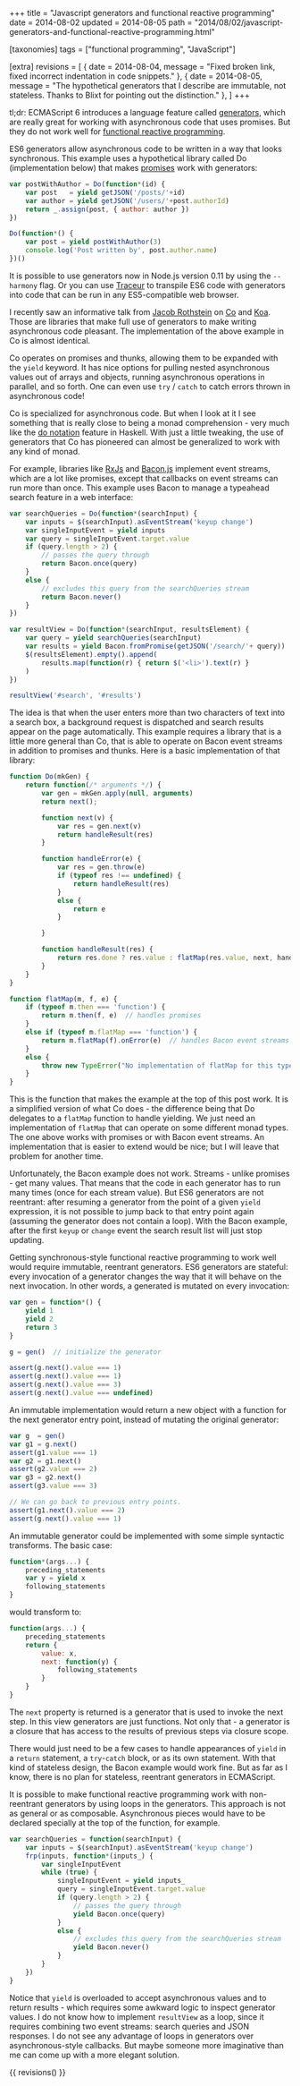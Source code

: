 +++
title = "Javascript generators and functional reactive programming"
date = 2014-08-02
updated = 2014-08-05
path = "2014/08/02/javascript-generators-and-functional-reactive-programming.html"

[taxonomies]
tags = ["functional programming", "JavaScript"]

[extra]
revisions = [
  { date = 2014-08-04, message = "Fixed broken link, fixed incorrect indentation in code snippets." },
  { date = 2014-08-05, message = "The hypothetical generators that I describe are immutable, not stateless. Thanks to Blixt for pointing out the distinction." },
]
+++

tl;dr: ECMAScript 6 introduces a language feature called [generators][], which
are really great for working with asynchronous code that uses promises.  But
they do not work well for [functional reactive programming][].

<!-- more -->

ES6 generators allow asynchronous code to be written in a way that looks
synchronous.  This example uses a hypothetical library called Do (implementation
below) that makes [promises][] work with generators:

```js
var postWithAuthor = Do(function*(id) {
    var post   = yield getJSON('/posts/'+id)
    var author = yield getJSON('/users/'+post.authorId)
    return _.assign(post, { author: author })
})

Do(function*() {
    var post = yield postWithAuthor(3)
    console.log('Post written by', post.author.name)
})()
```

It is possible to use generators now in Node.js version 0.11 by using the
`--harmony` flag.  Or you can use [Traceur][] to transpile ES6 code with
generators into code that can be run in any ES5-compatible web browser.

I recently saw an informative talk from [Jacob Rothstein][] on [Co][] and
[Koa][].  Those are libraries that make full use of generators to make writing
asynchronous code pleasant.  The implementation of the above example in Co is
almost identical.

Co operates on promises and thunks, allowing them to be expanded with
the `yield` keyword.  It has nice options for pulling nested
asynchronous values out of arrays and objects, running asynchronous
operations in parallel, and so forth.  One can even use `try` / `catch`
to catch errors thrown in asynchronous code!

Co is specialized for asynchronous code.  But when I look at it I see something
that is really close to being a monad comprehension - very much like the [do
notation][] feature in Haskell.  With just a little tweaking, the use of
generators that Co has pioneered can almost be generalized to work with any
kind of monad.

For example, libraries like [RxJs][] and [Bacon.js][] implement event streams,
which are a lot like promises, except that callbacks on event streams can run
more than once.  This example uses Bacon to manage a typeahead search feature in
a web interface:

```js
var searchQueries = Do(function*(searchInput) {
    var inputs = $(searchInput).asEventStream('keyup change')
    var singleInputEvent = yield inputs
    var query = singleInputEvent.target.value
    if (query.length > 2) {
        // passes the query through
        return Bacon.once(query)
    }
    else {
        // excludes this query from the searchQueries stream
        return Bacon.never()
    }
})

var resultView = Do(function*(searchInput, resultsElement) {
    var query = yield searchQueries(searchInput)
    var results = yield Bacon.fromPromise(getJSON('/search/'+ query))
    $(resultsElement).empty().append(
        results.map(function(r) { return $('<li>').text(r) }
    )
})

resultView('#search', '#results')
```

The idea is that when the user enters more than two characters of text into
a search box, a background request is dispatched and search results appear on
the page automatically.  This example requires a library that is a little more
general than Co, that is able to operate on Bacon event streams in addition to
promises and thunks.  Here is a basic implementation of that library:

```js
function Do(mkGen) {
    return function(/* arguments */) {
        var gen = mkGen.apply(null, arguments)
        return next();

        function next(v) {
            var res = gen.next(v)
            return handleResult(res)
        }

        function handleError(e) {
            var res = gen.throw(e)
            if (typeof res !== undefined) {
                return handleResult(res)
            }
            else {
                return e
            }

        }

        function handleResult(res) {
            return res.done ? res.value : flatMap(res.value, next, handleError)
        }
    }
}

function flatMap(m, f, e) {
    if (typeof m.then === 'function') {
        return m.then(f, e)  // handles promises
    }
    else if (typeof m.flatMap === 'function') {
        return m.flatMap(f).onError(e)  // handles Bacon event streams (or properties)
    }
    else {
        throw new TypeError("No implementation of flatMap for this type of argument.")
    }
}
```

This is the function that makes the example at the top of this post work.  It is
a simplified version of what Co does - the difference being that Do delegates to
a `flatMap` function to handle yielding.  We just need an implementation of
`flatMap` that can operate on some different monad types.  The one above works
with promises or with Bacon event streams.  An implementation that is easier to
extend would be nice; but I will leave that problem for another time.

Unfortunately, the Bacon example does not work.  Streams - unlike promises - get
many values.  That means that the code in each generator has to run many times
(once for each stream value).  But ES6 generators are not reentrant: after
resuming a generator from the point of a given `yield` expression, it is not
possible to jump back to that entry point again (assuming the generator does not
contain a loop).  With the Bacon example, after the first `keyup` or `change`
event the search result list will just stop updating.

Getting synchronous-style functional reactive programming to work well would
require immutable, reentrant generators.  ES6 generators are stateful: every
invocation of a generator changes the way that it will behave on the next
invocation.  In other words, a generated is mutated on every invocation:

```js
var gen = function*() {
    yield 1
    yield 2
    return 3
}

g = gen()  // initialize the generator

assert(g.next().value === 1)
assert(g.next().value === 1)
assert(g.next().value === 3)
assert(g.next().value === undefined)
```

An immutable implementation would return a new object with a function for the
next generator entry point, instead of mutating the original generator:

```js
var g  = gen()
var g1 = g.next()
assert(g1.value === 1)
var g2 = g1.next()
assert(g2.value === 2)
var g3 = g2.next()
assert(g3.value === 3)

// We can go back to previous entry points.
assert(g1.next().value === 2)
assert(g.next().value === 1)
```

An immutable generator could be implemented with some simple syntactic
transforms.  The basic case:

```js
function*(args...) {
    preceding_statements
    var y = yield x
    following_statements
}
```

would transform to:

```js
function(args...) {
    preceding_statements
    return {
        value: x,
        next: function(y) {
            following_statements
        }
    }
}
```

The `next` property is returned is a generator that is used to invoke the next
step.  In this view generators are just functions.  Not only that - a generator
is a closure that has access to the results of previous steps via closure scope.

There would just need to be a few cases to handle appearances of `yield` in
a `return` statement, a `try`-`catch` block, or as its own statement.  With that
kind of stateless design, the Bacon example would work fine.  But as far as
I know, there is no plan for stateless, reentrant generators in ECMAScript.

It is possible to make functional reactive programming work with non-reentrant
generators by using loops in the generators.  This approach is not as general or
as composable.  Asynchronous pieces would have to be declared specially at the
top of the function, for example.

```js
var searchQueries = function(searchInput) {
    var inputs = $(searchInput).asEventStream('keyup change') 
    frp(inputs, function*(inputs_) {
        var singleInputEvent
        while (true) {
            singleInputEvent = yield inputs_
            query = singleInputEvent.target.value
            if (query.length > 2) {
                // passes the query through
                yield Bacon.once(query)
            }
            else {
                // excludes this query from the searchQueries stream
                yield Bacon.never()
            }
        }
    })
}
```

Notice that `yield` is overloaded to accept asynchronous values and to return
results - which requires some awkward logic to inspect generator values.
I do not know how to implement `resultView` as a loop, since it requires
combining two event streams: search queries and JSON responses.  I do not see
any advantage of loops in generators over asynchronous-style callbacks.  But
maybe someone more imaginative than me can come up with a more elegant solution.

[generators]: http://tobyho.com/2013/06/16/what-are-generators/
[promises]: /2012/07/31/promise-pipelines-in-javascript.html
[functional reactive programming]: /2013/05/22/functional-reactive-programming-in-javascript.html
[Traceur]: https://github.com/google/traceur-compiler
[Jacob Rothstein]: http://jbr.me/
[Co]: https://github.com/visionmedia/co
[Koa]: https://github.com/koajs/koa
[do notation]: http://learnyouahaskell.com/a-fistful-of-monads#do-notation
[RxJS]: http://reactive-extensions.github.io/RxJS/
[Bacon.js]: https://github.com/baconjs/bacon.js/

{{ revisions() }}

